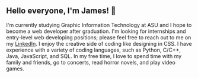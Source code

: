 ## Hello everyone, I'm James! 👋
I'm currently studying Graphic Information Technology at ASU and I hope to become a web developer after graduation. I'm looking for internships and entry-level web developing positions; please feel free to reach out to me on my [LinkedIn](www.linkedin.com/in/james-souder).  I enjoy the creative side of coding like designing in CSS. I have experience with a variety of coding languages, such as Python, C/C++, Java, JavaScript, and SQL. In my free time, I love to spend time with my family and friends, go to concerts, read horror novels, and play video games. 

<!--
**ImJames1/ImJames1** is a ✨ _special_ ✨ repository because its `README.md` (this file) appears on your GitHub profile.

Here are some ideas to get you started:

- 🔭 I’m currently working on ...
- 🌱 I’m currently learning ...
- 👯 I’m looking to collaborate on ...
- 🤔 I’m looking for help with ...
- 💬 Ask me about ...
- 📫 How to reach me: ...
- 😄 Pronouns: ...
- ⚡ Fun fact: ...
-->
